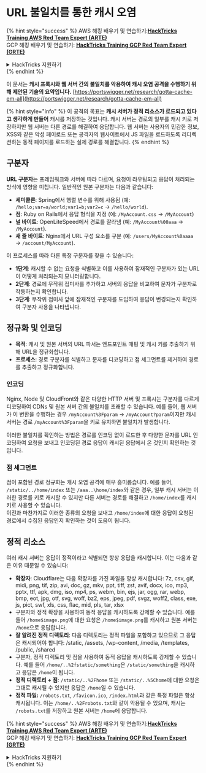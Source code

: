 # URL 불일치를 통한 캐시 오염

{% hint style="success" %}
AWS 해킹 배우기 및 연습하기:<img src="../../.gitbook/assets/arte.png" alt="" data-size="line">[**HackTricks Training AWS Red Team Expert (ARTE)**](https://training.hacktricks.xyz/courses/arte)<img src="../../.gitbook/assets/arte.png" alt="" data-size="line">\
GCP 해킹 배우기 및 연습하기: <img src="../../.gitbook/assets/grte.png" alt="" data-size="line">[**HackTricks Training GCP Red Team Expert (GRTE)**<img src="../../.gitbook/assets/grte.png" alt="" data-size="line">](https://training.hacktricks.xyz/courses/grte)

<details>

<summary>HackTricks 지원하기</summary>

* [**구독 계획**](https://github.com/sponsors/carlospolop) 확인하기!
* **💬 [**Discord 그룹**](https://discord.gg/hRep4RUj7f) 또는 [**텔레그램 그룹**](https://t.me/peass)에 참여하거나 **Twitter** 🐦 [**@hacktricks\_live**](https://twitter.com/hacktricks\_live)**를 팔로우하세요.**
* **[**HackTricks**](https://github.com/carlospolop/hacktricks) 및 [**HackTricks Cloud**](https://github.com/carlospolop/hacktricks-cloud) 깃허브 리포지토리에 PR을 제출하여 해킹 팁을 공유하세요.**

</details>
{% endhint %}

이 문서는 **캐시 프록시와 웹 서버 간의 불일치를 악용하여 캐시 오염 공격을 수행하기 위해 제안된 기술의 요약입니다.** [https://portswigger.net/research/gotta-cache-em-all](https://portswigger.net/research/gotta-cache-em-all)

{% hint style="info" %}
이 공격의 목표는 **캐시 서버가 정적 리소스가 로드되고 있다고 생각하게 만들어** 캐시를 저장하는 것입니다. 캐시 서버는 경로의 일부를 캐시 키로 저장하지만 웹 서버는 다른 경로를 해결하여 응답합니다. 웹 서버는 사용자의 민감한 정보, XSS와 같은 악성 페이로드 또는 공격자의 웹사이트에서 JS 파일을 로드하도록 리디렉션하는 동적 페이지를 로드하는 실제 경로를 해결합니다.
{% endhint %}

## 구분자

**URL 구분자**는 프레임워크와 서버에 따라 다르며, 요청이 라우팅되고 응답이 처리되는 방식에 영향을 미칩니다. 일반적인 원본 구분자는 다음과 같습니다:

* **세미콜론**: Spring에서 행렬 변수를 위해 사용됨 (예: `/hello;var=a/world;var1=b;var2=c` → `/hello/world`).
* **점**: Ruby on Rails에서 응답 형식을 지정 (예: `/MyAccount.css` → `/MyAccount`)
* **널 바이트**: OpenLiteSpeed에서 경로를 잘라냄 (예: `/MyAccount%00aaa` → `/MyAccount`).
* **새 줄 바이트**: Nginx에서 URL 구성 요소를 구분 (예: `/users/MyAccount%0aaaa` → `/account/MyAccount`).

이 프로세스를 따라 다른 특정 구분자를 찾을 수 있습니다:

* **1단계**: 캐시할 수 없는 요청을 식별하고 이를 사용하여 잠재적인 구분자가 있는 URL이 어떻게 처리되는지 모니터링합니다.
* **2단계**: 경로에 무작위 접미사를 추가하고 서버의 응답을 비교하여 문자가 구분자로 작동하는지 확인합니다.
* **3단계**: 무작위 접미사 앞에 잠재적인 구분자를 도입하여 응답이 변경되는지 확인하여 구분자 사용을 나타냅니다.

## 정규화 및 인코딩

* **목적**: 캐시 및 원본 서버의 URL 파서는 엔드포인트 매핑 및 캐시 키를 추출하기 위해 URL을 정규화합니다.
* **프로세스**: 경로 구분자를 식별하고 문자를 디코딩하고 점 세그먼트를 제거하여 경로를 추출하고 정규화합니다.

### **인코딩**

Nginx, Node 및 CloudFront와 같은 다양한 HTTP 서버 및 프록시는 구분자를 다르게 디코딩하여 CDNs 및 원본 서버 간의 불일치를 초래할 수 있습니다. 예를 들어, 웹 서버가 이 변환을 수행하는 경우 `/myAccount%3Fparam` → `/myAccount?param`이지만 캐시 서버는 경로 `/myAccount%3Fparam`을 키로 유지하면 불일치가 발생합니다.

이러한 불일치를 확인하는 방법은 경로를 인코딩 없이 로드한 후 다양한 문자를 URL 인코딩하여 요청을 보내고 인코딩된 경로 응답이 캐시된 응답에서 온 것인지 확인하는 것입니다.

### 점 세그먼트

점이 포함된 경로 정규화는 캐시 오염 공격에 매우 흥미롭습니다. 예를 들어, `/static/../home/index` 또는 `/aaa..\home/index`와 같은 경우, 일부 캐시 서버는 이러한 경로를 키로 캐시할 수 있지만 다른 서버는 경로를 해결하고 `/home/index`를 캐시 키로 사용할 수 있습니다.\
이전과 마찬가지로 이러한 종류의 요청을 보내고 `/home/index`에 대한 응답이 요청된 경로에서 수집된 응답인지 확인하는 것이 도움이 됩니다.

## 정적 리소스

여러 캐시 서버는 응답이 정적이라고 식별되면 항상 응답을 캐시합니다. 이는 다음과 같은 이유 때문일 수 있습니다:

* **확장자**: Cloudflare는 다음 확장자를 가진 파일을 항상 캐시합니다: 7z, csv, gif, midi, png, tif, zip, avi, doc, gz, mkv, ppt, tiff, zst, avif, docx, ico, mp3, pptx, ttf, apk, dmg, iso, mp4, ps, webm, bin, ejs, jar, ogg, rar, webp, bmp, eot, jpg, otf, svg, woff, bz2, eps, jpeg, pdf, svgz, woff2, class, exe, js, pict, swf, xls, css, flac, mid, pls, tar, xlsx
* 구분자와 정적 확장을 사용하여 동적 응답을 캐시하도록 강제할 수 있습니다. 예를 들어 `/home$image.png`에 대한 요청은 `/home$image.png`를 캐시하고 원본 서버는 `/home`으로 응답합니다.
* **잘 알려진 정적 디렉토리**: 다음 디렉토리는 정적 파일을 포함하고 있으므로 그 응답은 캐시되어야 합니다: /static, /assets, /wp-content, /media, /templates, /public, /shared
* 구분자, 정적 디렉토리 및 점을 사용하여 동적 응답을 캐시하도록 강제할 수 있습니다. 예를 들어 `/home/..%2fstatic/something`은 `/static/something`을 캐시하고 응답은 `/home`이 됩니다.
* **정적 디렉토리 + 점**: `/static/..%2Fhome` 또는 `/static/..%5Chome`에 대한 요청은 그대로 캐시될 수 있지만 응답은 `/home`일 수 있습니다.
* **정적 파일:** `/robots.txt`, `/favicon.ico`, `/index.html`과 같은 특정 파일은 항상 캐시됩니다. 이는 `/home/..%2Frobots.txt`와 같이 악용될 수 있으며, 캐시는 `/robots.txt`를 저장하고 원본 서버는 `/home`에 응답합니다.

{% hint style="success" %}
AWS 해킹 배우기 및 연습하기:<img src="../../.gitbook/assets/arte.png" alt="" data-size="line">[**HackTricks Training AWS Red Team Expert (ARTE)**](https://training.hacktricks.xyz/courses/arte)<img src="../../.gitbook/assets/arte.png" alt="" data-size="line">\
GCP 해킹 배우기 및 연습하기: <img src="../../.gitbook/assets/grte.png" alt="" data-size="line">[**HackTricks Training GCP Red Team Expert (GRTE)**<img src="../../.gitbook/assets/grte.png" alt="" data-size="line">](https://training.hacktricks.xyz/courses/grte)

<details>

<summary>HackTricks 지원하기</summary>

* [**구독 계획**](https://github.com/sponsors/carlospolop) 확인하기!
* **💬 [**Discord 그룹**](https://discord.gg/hRep4RUj7f) 또는 [**텔레그램 그룹**](https://t.me/peass)에 참여하거나 **Twitter** 🐦 [**@hacktricks\_live**](https://twitter.com/hacktricks\_live)**를 팔로우하세요.**
* **[**HackTricks**](https://github.com/carlospolop/hacktricks) 및 [**HackTricks Cloud**](https://github.com/carlospolop/hacktricks-cloud) 깃허브 리포지토리에 PR을 제출하여 해킹 팁을 공유하세요.**

</details>
{% endhint %}
